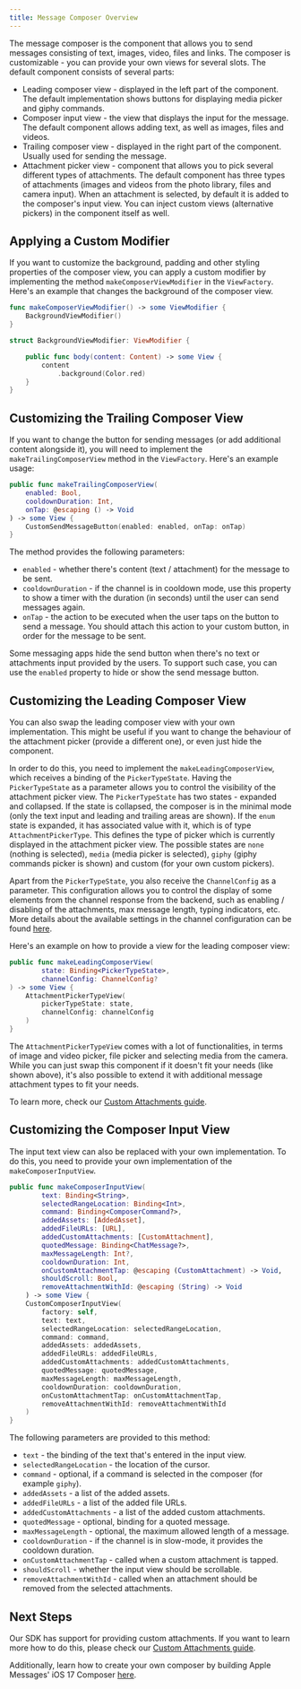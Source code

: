```yaml
---
title: Message Composer Overview
---
```



The message composer is the component that allows you to send messages consisting of text, images, video, files and links. The composer is customizable - you can provide your own views for several slots. The default component consists of several parts:

- Leading composer view - displayed in the left part of the component. The default implementation shows buttons for displaying media picker and giphy commands.
- Composer input view - the view that displays the input for the message. The default component allows adding text, as well as images, files and videos.
- Trailing composer view - displayed in the right part of the component. Usually used for sending the message.
- Attachment picker view - component that allows you to pick several different types of attachments. The default component has three types of attachments (images and videos from the photo library, files and camera input). When an attachment is selected, by default it is added to the composer's input view. You can inject custom views (alternative pickers) in the component itself as well.

## Applying a Custom Modifier

If you want to customize the background, padding and other styling properties of the composer view, you can apply a custom modifier by implementing the method `makeComposerViewModifier` in the `ViewFactory`. Here's an example that changes the background of the composer view.

```swift
func makeComposerViewModifier() -> some ViewModifier {
    BackgroundViewModifier()
}

struct BackgroundViewModifier: ViewModifier {

    public func body(content: Content) -> some View {
        content
            .background(Color.red)
    }
}
```

## Customizing the Trailing Composer View

If you want to change the button for sending messages (or add additional content alongside it), you will need to implement the `makeTrailingComposerView` method in the `ViewFactory`. Here's an example usage:

```swift
public func makeTrailingComposerView(
    enabled: Bool,
    cooldownDuration: Int,
    onTap: @escaping () -> Void
) -> some View {
    CustomSendMessageButton(enabled: enabled, onTap: onTap)
}
```

The method provides the following parameters:
- `enabled` - whether there's content (text / attachment) for the message to be sent.
- `cooldownDuration` - if the channel is in cooldown mode, use this property to show a timer with the duration (in seconds) until the user can send messages again.
- `onTap` - the action to be executed when the user taps on the button to send a message. You should attach this action to your custom button, in order for the message to be sent.

Some messaging apps hide the send button when there's no text or attachments input provided by the users. To support such case, you can use the `enabled` property to hide or show the send message button.

## Customizing the Leading Composer View

You can also swap the leading composer view with your own implementation. This might be useful if you want to change the behaviour of the attachment picker (provide a different one), or even just hide the component.

In order to do this, you need to implement the `makeLeadingComposerView`, which receives a binding of the `PickerTypeState`. Having the `PickerTypeState` as a parameter allows you to control the visibility of the attachment picker view. The `PickerTypeState` has two states - expanded and collapsed. If the state is collapsed, the composer is in the minimal mode (only the text input and leading and trailing areas are shown). If the `enum` state is expanded, it has associated value with it, which is of type `AttachmentPickerType`. This defines the type of picker which is currently displayed in the attachment picker view. The possible states are `none` (nothing is selected), `media` (media picker is selected), `giphy` (giphy commands picker is shown) and custom (for your own custom pickers).

Apart from the `PickerTypeState`, you also receive the `ChannelConfig` as a parameter. This configuration allows you to control the display of some elements from the channel response from the backend, such as enabling / disabling of the attachments, max message length, typing indicators, etc. More details about the available settings in the channel configuration can be found [here](https://getstream.io/chat/docs/ios-swift/channel_features/?language=swift).

Here's an example on how to provide a view for the leading composer view:

```swift
public func makeLeadingComposerView(
        state: Binding<PickerTypeState>,
        channelConfig: ChannelConfig?
) -> some View {
    AttachmentPickerTypeView(
        pickerTypeState: state,
        channelConfig: channelConfig
    )
}
```

The `AttachmentPickerTypeView` comes with a lot of functionalities, in terms of image and video picker, file picker and selecting media from the camera. While you can just swap this component if it doesn't fit your needs (like shown above), it's also possible to extend it with additional message attachment types to fit your needs.

To learn more, check our [Custom Attachments guide](./message-composer.md).

## Customizing the Composer Input View

The input text view can also be replaced with your own implementation. To do this, you need to provide your own implementation of the `makeComposerInputView`.

```swift
public func makeComposerInputView(
        text: Binding<String>,
        selectedRangeLocation: Binding<Int>,
        command: Binding<ComposerCommand?>,
        addedAssets: [AddedAsset],
        addedFileURLs: [URL],
        addedCustomAttachments: [CustomAttachment],
        quotedMessage: Binding<ChatMessage?>,
        maxMessageLength: Int?,
        cooldownDuration: Int,
        onCustomAttachmentTap: @escaping (CustomAttachment) -> Void,
        shouldScroll: Bool,
        removeAttachmentWithId: @escaping (String) -> Void
    ) -> some View {
    CustomComposerInputView(
        factory: self,
        text: text,
        selectedRangeLocation: selectedRangeLocation,
        command: command,
        addedAssets: addedAssets,
        addedFileURLs: addedFileURLs,
        addedCustomAttachments: addedCustomAttachments,
        quotedMessage: quotedMessage,
        maxMessageLength: maxMessageLength,
        cooldownDuration: cooldownDuration,
        onCustomAttachmentTap: onCustomAttachmentTap,
        removeAttachmentWithId: removeAttachmentWithId
    )
}
```

The following parameters are provided to this method:
- `text` - the binding of the text that's entered in the input view.
- `selectedRangeLocation` - the location of the cursor.
- `command` - optional, if a command is selected in the composer (for example `giphy`).
- `addedAssets` - a list of the added assets.
- `addedFileURLs` - a list of the added file URLs.
- `addedCustomAttachments` - a list of the added custom attachments.
- `quotedMessage` - optional, binding for a quoted message.
- `maxMessageLength` - optional, the maximum allowed length of a message.
- `cooldownDuration` - if the channel is in slow-mode, it provides the cooldown duration.
- `onCustomAttachmentTap` - called when a custom attachment is tapped.
- `shouldScroll` - whether the input view should be scrollable.
- `removeAttachmentWithId` - called when an attachment should be removed from the selected attachments.

## Next Steps

Our SDK has support for providing custom attachments. If you want to learn more how to do this, please check our [Custom Attachments guide](./message-composer.md).

Additionally, learn how to create your own composer by building Apple Messages' iOS 17 Composer [here](../swiftui-cookbook/custom-composer.md).